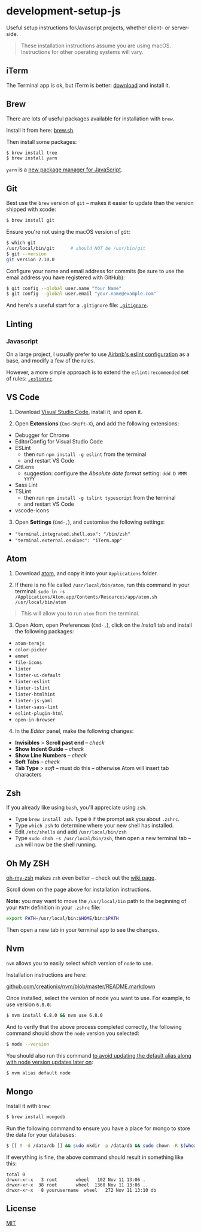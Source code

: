 # development-setup-js

Useful setup instructions forJavascript projects, whether client- or server-side.

> These installation instructions assume you are using macOS. Instructions for other operating systems will vary.

## iTerm

The Terminal app is ok, but iTerm is better: [download](https://www.iterm2.com/downloads.html) and install it.

## Brew

There are lots of useful packages available for installation with `brew`.

Install it from here: [brew.sh](http://brew.sh/#install).

Then install some packages:

```bash
$ brew install tree
$ brew install yarn
```

`yarn` is a [new package manager for JavaScript](https://code.facebook.com/posts/1840075619545360/yarn-a-new-package-manager-for-javascript/).

## Git

Best use the `brew` version of `git` &ndash; makes it easier to update than the version shipped with xcode:

``` sh
$ brew install git
```

Ensure you're not using the macOS version of `git`:

``` sh
$ which git
/usr/local/bin/git      # should NOT be /usr/bin/git
$ git --version
git version 2.10.0
```

Configure your name and email address for commits (be sure to use the email address you have registered with GitHub):

``` sh
$ git config --global user.name "Your Name"
$ git config --global user.email "your.name@example.com"
```

And here's a useful start for a `.gitignore` file: [`.gitignore`](.gitignore).

## Linting

### Javascript

On a large project, I usually prefer to use [Airbnb's eslint configuration](https://www.npmjs.com/package/eslint-config-airbnb) as a base, and modify a few of the rules.

However, a more simple approach is to extend the `eslint:recommended` set of rules: [`.eslintrc`](.eslintrc).

## VS Code

1. Download [Visual Studio Code](https://code.visualstudio.com/download), install it, and open it.

2. Open **Extensions** (`Cmd-Shift-X`), and add the following extensions:

  - Debugger for Chrome
  - EditorConfig for Visual Studio Code
  - ESLint
    - then run `npm install -g eslint` from the terminal
    - and restart VS Code
  - GitLens
    - suggestion: configure the _Absolute date format_ setting: `ddd D MMM YYYY`
  - Sass Lint
  - TSLint
    - then run `npm install -g tslint typescript` from the terminal
    - and restart VS Code
  - vscode-icons

3. Open **Settings** (`Cmd-,`), and customise the following settings:

  - `"terminal.integrated.shell.osx": "/bin/zsh"`
  - `"terminal.external.osxExec": "iTerm.app"`

## Atom

1. Download [atom](https://atom.io/), and copy it into your `Applications` folder.

2. If there is no file called `/usr/local/bin/atom`, run this command in your terminal: `sudo ln -s /Applications/Atom.app/Contents/Resources/app/atom.sh /usr/local/bin/atom`

> This will allow you to run `atom` from the terminal.

3. Open Atom, open Preferences (`Cmd-,`), click on the _Install_ tab and install the following packages:

  - `atom-ternjs`
  - `color-picker`
  - `emmet`
  - `file-icons`
  - `linter`
  - `linter-ui-default`
  - `linter-eslint`
  - `linter-tslint`
  - `linter-htmlhint`
  - `linter-js-yaml`
  - `linter-sass-lint`
  - `eslint-plugin-html`
  - `open-in-browser`

4. In the _Editor_ panel, make the following changes:

  - **Invisibles** > **Scroll past end** – _check_
  - **Show Indent Guide** – _check_
  - **Show Line Numbers** – _check_
  - **Soft Tabs** – _check_
  - **Tab Type** > _soft_ – must do this – otherwise Atom will insert tab characters

## Zsh

If you already like using `bash`, you'll appreciate using `zsh`.

- Type `brew install zsh`. Type `0` if the prompt ask you about `.zshrc`.
- Type `which zsh` to determine where your new shell has installed.
- Edit `/etc/shells` and add `/usr/local/bin/zsh`
- Type `sudo chsh -s /usr/local/bin/zsh`, then open a new terminal tab – `zsh` will now be the shell running.

## Oh My ZSH

[oh-my-zsh](http://ohmyz.sh/) makes `zsh` even better – check out the [wiki page](https://github.com/robbyrussell/oh-my-zsh/wiki).

Scroll down on the page above for installation instructions.

**Note:** you may want to move the `/usr/local/bin` path to the beginning of your `PATH` definition in your `.zshrc` file:

``` sh
export PATH=/usr/local/bin:$HOME/bin:$PATH
```

Then open a new tab in your terminal app to see the changes.

## Nvm

`nvm` allows you to easily select which version of `node` to use.

Installation instructions are here:

[github.com/creationix/nvm/blob/master/README.markdown](https://github.com/creationix/nvm/blob/master/README.markdown#install-script)

Once installed, select the version of node you want to use. For example, to use version `6.8.0`:

``` sh
$ nvm install 6.8.0 && nvm use 6.8.0
```

And to verify that the above process completed correctly, the following command should show the `node` version you selected:

``` sh
$ node --version
```

You should also run this command [to avoid updating the default alias along with node version updates later on](http://stackoverflow.com/a/31859164):

``` sh
$ nvm alias default node
```

## Mongo

Install it with `brew`:

``` sh
$ brew install mongodb
```

Run the following command to ensure you have a place for mongo to store the data for your databases:

``` sh
$ [[ ! -d /data/db ]] && sudo mkdir -p /data/db && sudo chown -R $(whoami) /data/db || ls -la /data
```

If everything is fine, the above command should result in something like this:

```
total 0
drwxr-xr-x   3 root       wheel   102 Nov 11 13:06 .
drwxr-xr-x  38 root       wheel  1360 Nov 11 13:06 ..
drwxr-xr-x   8 yourusername  wheel   272 Nov 11 13:10 db
```

## License

[MIT](LICENSE)
